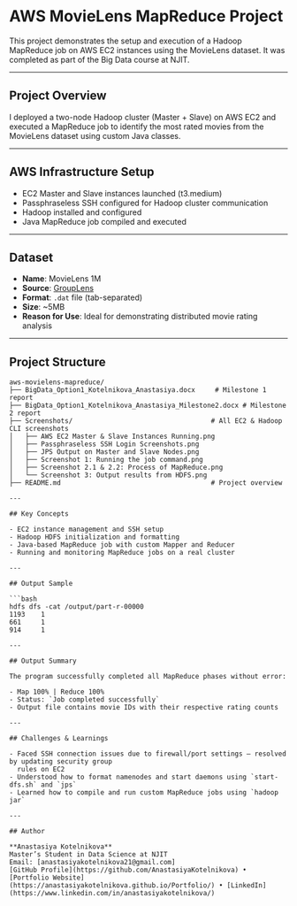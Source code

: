 # AWS MovieLens MapReduce Project

This project demonstrates the setup and execution of a Hadoop MapReduce job on AWS EC2 instances using the MovieLens dataset. It was completed as part of the Big Data course at NJIT.

---

##  Project Overview

I deployed a two-node Hadoop cluster (Master + Slave) on AWS EC2 and executed a MapReduce job to identify the most rated movies from the MovieLens dataset using custom Java classes.

---

##  AWS Infrastructure Setup

- EC2 Master and Slave instances launched (t3.medium)
- Passphraseless SSH configured for Hadoop cluster communication
- Hadoop installed and configured
- Java MapReduce job compiled and executed

---

## Dataset

- **Name**: MovieLens 1M
- **Source**: [GroupLens](https://grouplens.org/datasets/movielens/)
- **Format**: `.dat` file (tab-separated)
- **Size**: ~5MB
- **Reason for Use**: Ideal for demonstrating distributed movie rating analysis

---

## Project Structure

```plaintext
aws-movielens-mapreduce/
├── BigData_Option1_Kotelnikova_Anastasiya.docx     # Milestone 1 report
├── BigData_Option1_Kotelnikova_Anastasiya_Milestone2.docx # Milestone 2 report
├── Screenshots/                                   # All EC2 & Hadoop CLI screenshots
│   ├── AWS EC2 Master & Slave Instances Running.png
│   ├── Passphraseless SSH Login Screenshots.png
│   ├── JPS Output on Master and Slave Nodes.png
│   ├── Screenshot 1: Running the job command.png
│   ├── Screenshot 2.1 & 2.2: Process of MapReduce.png
│   └── Screenshot 3: Output results from HDFS.png
├── README.md                                      # Project overview

---

## Key Concepts

- EC2 instance management and SSH setup
- Hadoop HDFS initialization and formatting
- Java-based MapReduce job with custom Mapper and Reducer
- Running and monitoring MapReduce jobs on a real cluster

---

## Output Sample

```bash
hdfs dfs -cat /output/part-r-00000
1193    1
661     1
914     1

---

## Output Summary

The program successfully completed all MapReduce phases without error:

- Map 100% | Reduce 100%
- Status: `Job completed successfully`
- Output file contains movie IDs with their respective rating counts

---

## Challenges & Learnings

- Faced SSH connection issues due to firewall/port settings — resolved by updating security group
  rules on EC2
- Understood how to format namenodes and start daemons using `start-dfs.sh` and `jps`
- Learned how to compile and run custom MapReduce jobs using `hadoop jar`

---

## Author

**Anastasiya Kotelnikova**  
Master’s Student in Data Science at NJIT  
Email: [anastasiyakotelnikova21@gmail.com]
[GitHub Profile](https://github.com/AnastasiyaKotelnikova) • [Portfolio Website](https://anastasiyakotelnikova.github.io/Portfolio/) • [LinkedIn](https://www.linkedin.com/in/anastasiyakotelnikova/)


